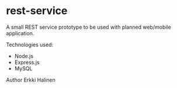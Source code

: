 # rest-service

A small REST service prototype to be used with planned web/mobile
application.

Technologies used:

- Node.js
- Express.js
- MySQL

Author Erkki Halinen

